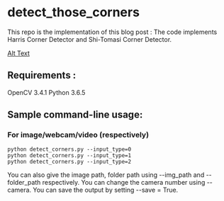 # detect_those_corners

This repo is the implementation of this blog post : 
The code implements Harris Corner Detector and Shi-Tomasi Corner Detector.

[Alt Text](/output/gif)

## Requirements : 
OpenCV 3.4.1
Python 3.6.5


## Sample command-line usage:

### For image/webcam/video (respectively)
```
python detect_corners.py --input_type=0
python detect_corners.py --input_type=1
python detect_corners.py --input_type=2
```
You can also give the image path, folder path using --img_path and --folder_path respectively. You can change the camera number using --camera. You can save the output by setting --save = True.

